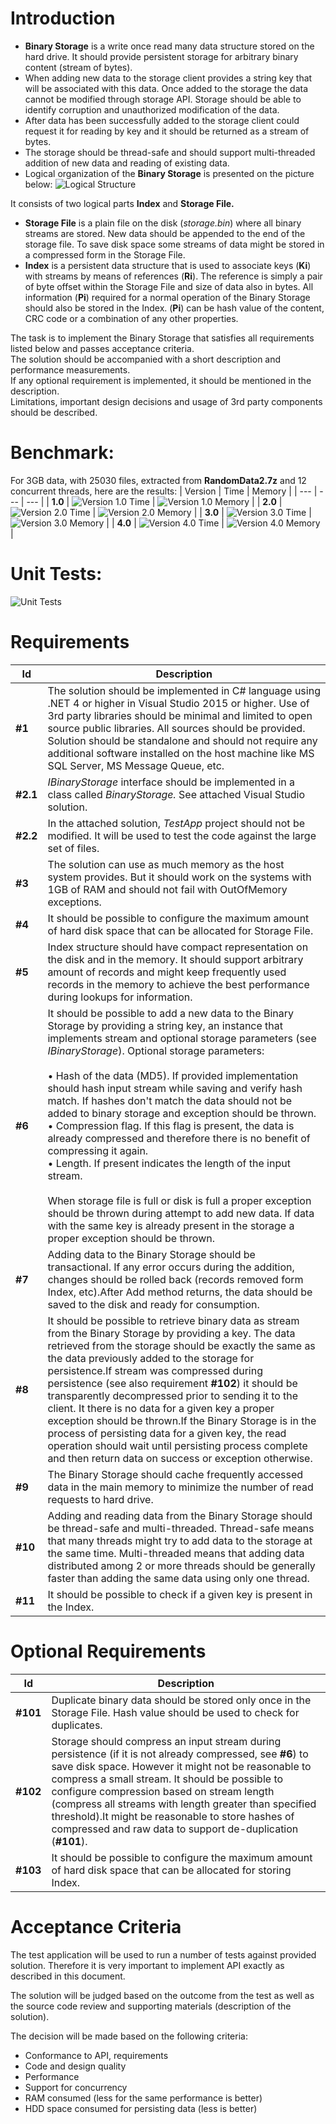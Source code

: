 # Introduction

- **Binary Storage** is a write once read many data structure stored on the hard drive. It should provide persistent storage for arbitrary binary content (stream of bytes). 
- When adding new data to the storage client provides a string key that will be associated with this data. Once added to the storage the data cannot be modified through storage API. Storage should be able to identify corruption and unauthorized modification of the data. 
- After data has been successfully added to the storage client could request it for reading by key and it should be returned as a stream of bytes. 
- The storage should be thread-safe and should support multi-threaded addition of new data and reading of existing data. 
- Logical organization of the **Binary Storage** is presented on the picture below:
![Logical Structure](https://raw.githubusercontent.com/NhatTanVu/BinaryStorage/master/_screenshots/logical%20structure.jpg?raw=true "Logical Structure")

It consists of two logical parts **Index** and **Storage File.**

- **Storage File** is a plain file on the disk (_storage.bin_) where all binary streams are stored. New data should be appended to the end of the storage file. To save disk space some streams of data might be stored in a compressed form in the Storage File.
- **Index** is a persistent data structure that is used to associate keys (**Ki**) with streams by means of references (**Ri**). The reference is simply a pair of byte offset within the Storage File and size of data also in bytes. All information (**Pi**) required for a normal operation of the Binary Storage should also be stored in the Index. (**Pi**) can be hash value of the content, CRC code or a combination of any other properties.

The task is to implement the Binary Storage that satisfies all requirements listed below and passes acceptance criteria.<br/> The solution should be accompanied with a short description and performance measurements.<br/> If any optional requirement is implemented, it should be mentioned in the description.<br/> Limitations, important design decisions and usage of 3rd party components should be described.

# Benchmark:
For 3GB data, with 25030 files, extracted from **RandomData2.7z** and 12 concurrent threads, here are the results:
| Version | Time | Memory |
| --- | --- | --- |
| **1.0** | ![Version 1.0 Time](https://raw.githubusercontent.com/NhatTanVu/BinaryStorage/master/_screenshots/v1.0_Time.JPG "Version 1.0 Time") | ![Version 1.0 Memory](https://raw.githubusercontent.com/NhatTanVu/BinaryStorage/master/_screenshots/v1.0_Memory.JPG "Version 1.0 Memory") |
| **2.0** | ![Version 2.0 Time](https://raw.githubusercontent.com/NhatTanVu/BinaryStorage/master/_screenshots/v2.0_Time.JPG "Version 2.0 Time") | ![Version 2.0 Memory](https://raw.githubusercontent.com/NhatTanVu/BinaryStorage/master/_screenshots/v2.0_Memory.JPG "Version 1.0 Memory") |
| **3.0** | ![Version 3.0 Time](https://raw.githubusercontent.com/NhatTanVu/BinaryStorage/master/_screenshots/v3.0_Time.JPG "Version 3.0 Time") | ![Version 3.0 Memory](https://raw.githubusercontent.com/NhatTanVu/BinaryStorage/master/_screenshots/v3.0_Memory.JPG "Version 3.0 Memory") |
| **4.0** | ![Version 4.0 Time](https://raw.githubusercontent.com/NhatTanVu/BinaryStorage/master/_screenshots/v4.0_Time.JPG "Version 4.0 Time") | ![Version 4.0 Memory](https://raw.githubusercontent.com/NhatTanVu/BinaryStorage/master/_screenshots/v4.0_Memory.JPG "Version 4.0 Memory") |

# Unit Tests:
![Unit Tests](https://raw.githubusercontent.com/NhatTanVu/BinaryStorage/master/_screenshots/Unit%20Tests.JPG "Unit Tests")

# Requirements
| Id | Description |
| --- | --- |
| **#1** | The solution should be implemented in C# language using .NET 4 or higher in Visual Studio 2015 or higher.  Use of 3rd party libraries should be minimal and limited to open source public libraries. All sources should be provided. Solution should be standalone and should not require any additional software installed on the host machine like MS SQL Server, MS Message Queue, etc. |
| **#2.1** | _IBinaryStorage_ interface should be implemented in a class called _BinaryStorage._ See attached Visual Studio solution. |
| **#2.2** | In the attached solution, _TestApp_ project should not be modified. It will be used to test the code against the large set of files. |
| **#3** | The solution can use as much memory as the host system provides. But it should work on the systems with 1GB of RAM and should not fail with OutOfMemory exceptions. |
| **#4** | It should be possible to configure the maximum amount of hard disk space that can be allocated for Storage File. |
| **#5** | Index structure should have compact representation on the disk and in the memory. It should support arbitrary amount of records and might keep frequently used records in the memory to achieve the best performance during lookups for information. |
| **#6** | It should be possible to add a new data to the Binary Storage by providing a string key, an instance that implements stream and optional storage parameters (see _IBinaryStorage_). Optional storage parameters:<br/><br/>&bull; Hash of the data (MD5). If provided implementation should hash input stream while saving and verify hash match. If hashes don't match the data should not be added to binary storage and exception should be thrown.<br/>&bull; Compression flag. If this flag is present, the data is already compressed and therefore there is no benefit of compressing it again.<br/>&bull; Length. If present indicates the length of the input stream.<br/><br/>When storage file is full or disk is full a proper exception should be thrown during attempt to add new data. If data with the same key is already present in the storage a proper exception should be thrown. |
| **#7** | Adding data to the Binary Storage should be transactional. If any error occurs during the addition, changes should be rolled back (records removed form Index, etc).After Add method returns, the data should be saved to the disk and ready for consumption. |
| **#8** | It should be possible to retrieve binary data as stream from the Binary Storage by providing a key. The data retrieved from the storage should be exactly the same as the data previously added to the storage for persistence.If stream was compressed during persistence (see also requirement **#102**) it should be transparently decompressed prior to sending it to the client. It there is no data for a given key a proper exception should be thrown.If the Binary Storage is in the process of persisting data for a given key, the read operation should wait until persisting process complete and then return data on success or exception otherwise. |
| **#9** | The Binary Storage should cache frequently accessed data in the main memory to minimize the number of read requests to hard drive. |
| **#10** | Adding and reading data from the Binary Storage should be thread-safe and multi-threaded. Thread-safe means that many threads might try to add data to the storage at the same time. Multi-threaded means that adding data distributed among 2 or more threads should be generally faster than adding the same data using only one thread. |
| **#11** | It should be possible to check if a given key is present in the Index. |

# Optional Requirements

| Id | Description |
| --- | --- |
| **#101** | Duplicate binary data should be stored only once in the Storage File. Hash value should be used to check for duplicates. |
| **#102** | Storage should compress an input stream during persistence (if it is not already compressed, see **#6**) to save disk space. However it might not be reasonable to compress a small stream. It should be possible to configure compression based on stream length (compress all streams with length greater than specified threshold).It might be reasonable to store hashes of compressed and raw data to support de-duplication (**#101**). |
| **#103** | It should be possible to configure the maximum amount of hard disk space that can be allocated for storing Index. |

# Acceptance Criteria

The test application will be used to run a number of tests against provided solution. Therefore it is very important to implement API exactly as described in this document.

The solution will be judged based on the outcome from the test as well as the source code review and supporting materials (description of the solution).

The decision will be made based on the following criteria:

- Conformance to API, requirements
- Code and design quality
- Performance
- Support for concurrency
- RAM consumed (less for the same performance is better)
- HDD space consumed for persisting data (less is better)

